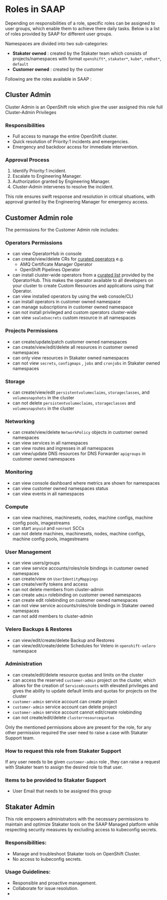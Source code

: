 # Roles in SAAP

Depending on responsibilities of a role, specific roles can be assigned to user groups, which enable them to achieve there daily tasks. Below is a list of roles provided by SAAP for different user groups.

Namespaces are divided into two sub-categories:

- **Stakater owned** : created by the Stakater team which consists of projects/namespaces with format `openshift*`, `stakater*`, `kube*`, `redhat*`, `default`
- **Customer owned** : created by the customer

Following are the roles available in SAAP :

## Cluster Admin

Cluster Admin is an OpenShift role which give the user assigned this role full Cluster-Admin Privileges

### Responsibilities

- Full access to manage the entire OpenShift cluster.
- Quick resolution of Priority:1 incidents and emergencies.
- Emergency and backdoor access for immediate intervention.

### Approval Process 

1. Identify Priority:1 incident.
2. Escalate to Engineering Manager.
3. Authorization granted by Engineering Manager.
4. Cluster-Admin intervenes to resolve the incident.

This role ensures swift response and resolution in critical situations, with approval granted by the Engineering Manager for emergency access.

## Customer Admin role

The permissions for the Customer Admin role includes:

### Operators Permissions

- can view OperatorHub in console
- can create/view/delete CRs for [curated operators](../authentication-authorization/curated-list-operators.md) e.g.
    - AMQ Certificate Manager Operator
    - OpenShift Pipelines Operator
- can install cluster-wide operators from a [curated list](../authentication-authorization/curated-list-operators.md) provided by the OperatorHub. This makes the operator available to all developers on your cluster to create Custom Resources and applications using that Operator.
- can view installed operators by using the web console/CLI
- can install operators in customer owned namespace
- can manage subscriptions in customer owned namespace
- can not install privileged and custom operators cluster-wide
- can view `sealedsecrets` custom resource in all namespaces

### Projects Permissions

- can create/update/patch customer owned namespaces
- can create/view/edit/delete all resources in customer owned namespaces
- can only view resources in Stakater owned namespaces
- can not view `secrets`, `configmaps` , `jobs` and `cronjobs` in Stakater owned namespaces

### Storage

- can create/view/edit `persistentvolumeclaims`, `storageclasses`, and `volumesnapshots` in the cluster
- can not delete `persistentvolumeclaims`, `storageclasses` and `volumesnapshots` in the cluster

### Networking

- can create/view/delete `NetworkPolicy` objects in customer owned namespaces
- can view services in all namespaces
- can view routes and ingresses in all namespaces
- can view/update DNS resources for DNS Forwarder `apigroups` in customer owned namespaces

### Monitoring

- can view console dashboard where metrics are shown for namespaces
- can view customer owned namespaces status
- can view events in all namespaces

### Compute

- can view machines, machinesets, nodes, machine configs, machine config pools, imagestreams
- can start `anyuid` and `nonroot` SCCs
- can not delete machines, machinesets, nodes, machine configs, machine config pools, imagestreams

### User Management

- can view users/groups
- can view service accounts/roles/role bindings in customer owned namespaces
- can create/view on `UserIdentityMappings`
- can create/verify tokens and access
- can not delete members from cluster-admin
- can create `admin` rolebinding on customer owned namespaces
- can create edit rolebinding on customer owned namespaces
- can not view service accounts/roles/role bindings in Stakater owned namespaces
- can not add members to cluster-admin

### Velero Backups & Restores

- can view/edit/create/delete Backup and Restores
- can view/edit/create/delete Schedules for Velero in `openshift-velero` namespace

### Administration

- can create/edit/delete resource quotas and limits on the cluster
- can access the reserved `customer-admin` project on the cluster, which allows for the creation of `ServiceAccounts` with elevated privileges and gives the ability to update default limits and quotas for projects on the cluster
- `customer-admin` service account can create project
- `customer-admin` service account can delete project
- `customer-admin` service account cannot edit/create rolebinding
- can not create/edit/delete `clusterresourcequotas`

Only the mentioned permissions above are present for the role, for any other permission required the user need to raise a case with Stakater Support team.

### How to request this role from Stakater Support

If any user needs to be given `customer-admin` role , they can raise a request with Stakater team to assign the desired role to that user.

### Items to be provided to Stakater Support

- User Email that needs to be assigned this group

## Stakater Admin 

This role empowers administrators with the necessary permissions to maintain and optimize Stakater tools on the SAAP Managed platform while respecting security measures by excluding access to kubeconfig secrets.

### Responsibilities:

- Manage and troubleshoot Stakater tools on OpenShift Cluster.
- No access to kubeconfig secrets.

### Usage Guidelines:

- Responsible and proactive management.
- Collaborate for issue resolution.
- 